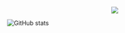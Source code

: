 
<p align="center">
  <!-- Typing SVG by DenverCoder1 - https://github.com/DenverCoder1/readme-typing-svg -->
  <a href="https://github.com/lix19937">
    <img src="https://readme-typing-svg.demolab.com/?lines=I%20am%20lix19937,%20pay%20tribute%20to%20mt19937;Image%20processing%20,%20OCR%20and%20NN-deploy%20developer;Keep%20learning%20new%20things&font=Fira%20Code&center=true&width=640&height=45&color=f75c7e&vCenter=true&pause=1000&size=22" /></a>
</p>


![GitHub stats](https://github-readme-stats.vercel.app/api?username=lix19937&show_icons=true&count_private=true)   

<!--
[![Top Langs](https://github-readme-stats.vercel.app/api/top-langs/?username=lix19937)](https://github.com/anuraghazra/github-readme-stats)  


![activity-graph](https://github-readme-activity-graph.cyclic.app/graph?username=lix19937)    

![Visitor Count](https://profile-counter.glitch.me/lix19937/count.svg)  
-->


 

